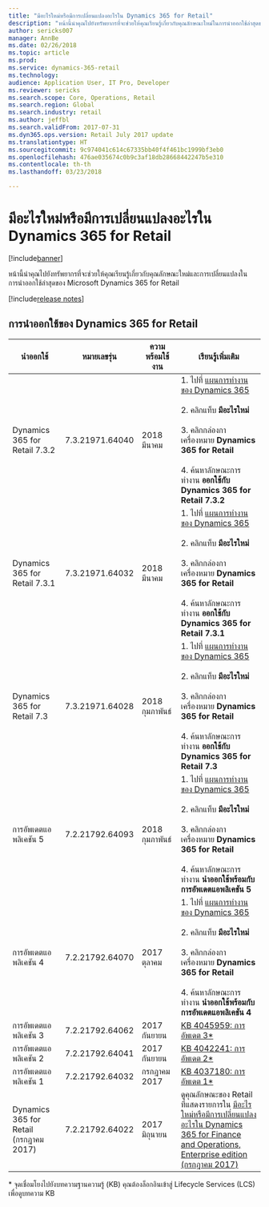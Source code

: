 ```yaml
---
title: "มีอะไรใหม่หรือมีการเปลี่ยนแปลงอะไรใน Dynamics 365 for Retail"
description: "หน้านี้นำคุณไปยังทรัพยากรที่จะช่วยให้คุณเรียนรู้เกี่ยวกับคุณลักษณะใหม่ในการนำออกใช้ล่าสุดของ Microsoft Dynamics 365 for Retail"
author: sericks007
manager: AnnBe
ms.date: 02/26/2018
ms.topic: article
ms.prod: 
ms.service: dynamics-365-retail
ms.technology: 
audience: Application User, IT Pro, Developer
ms.reviewer: sericks
ms.search.scope: Core, Operations, Retail
ms.search.region: Global
ms.search.industry: retail
ms.author: jeffbl
ms.search.validFrom: 2017-07-31
ms.dyn365.ops.version: Retail July 2017 update
ms.translationtype: HT
ms.sourcegitcommit: 9c974041c614c67335bb40f4f461bc1999bf3eb0
ms.openlocfilehash: 476ae035674c0b9c3af18db28668442247b5e310
ms.contentlocale: th-th
ms.lasthandoff: 03/23/2018

---
```


# <a name="whats-new-or-changed-in-dynamics-365-for-retail"></a>มีอะไรใหม่หรือมีการเปลี่ยนแปลงอะไรใน Dynamics 365 for Retail

[!include[banner](../../includes/banner.md)]

หน้านี้นำคุณไปยังทรัพยากรที่จะช่วยให้คุณเรียนรู้เกี่ยวกับคุณลักษณะใหม่และการเปลี่ยนแปลงในการนำออกใช้ล่าสุดของ Microsoft Dynamics 365 for Retail

[!include[release notes](../includes/release-notes.md)]
 

## <a name="releases-of-dynamics-365-for-retail"></a>การนำออกใช้ของ Dynamics 365 for Retail

|นำออกใช้ | หมายเลขรุ่น | ความพร้อมใช้งาน | เรียนรู้เพิ่มเติม |
|--------|--------------|--------------|------------|
|Dynamics 365 for Retail 7.3.2 | 7.3.21971.64040 | 2018 มีนาคม | 1. ไปที่ [แผนการทำงานของ Dynamics 365](https://roadmap.dynamics.com/)<br><br>2. คลิกแท็บ **มีอะไรใหม่**<br><br>3. คลิกกล่องกาเครื่องหมาย **Dynamics 365 for Retail**<br><br>4. ค้นหาลักษณะการทำงาน **ออกใช้กับ Dynamics 365 for Retail 7.3.2** |
|Dynamics 365 for Retail 7.3.1 | 7.3.21971.64032 | 2018 มีนาคม | 1. ไปที่ [แผนการทำงานของ Dynamics 365](https://roadmap.dynamics.com/)<br><br>2. คลิกแท็บ **มีอะไรใหม่**<br><br>3. คลิกกล่องกาเครื่องหมาย **Dynamics 365 for Retail**<br><br>4. ค้นหาลักษณะการทำงาน **ออกใช้กับ Dynamics 365 for Retail 7.3.1** |
|Dynamics 365 for Retail 7.3 | 7.3.21971.64028 | 2018 กุมภาพันธ์ | 1. ไปที่ [แผนการทำงานของ Dynamics 365](https://roadmap.dynamics.com/)<br><br>2. คลิกแท็บ **มีอะไรใหม่**<br><br>3. คลิกกล่องกาเครื่องหมาย **Dynamics 365 for Retail**<br><br>4. ค้นหาลักษณะการทำงาน **ออกใช้กับ Dynamics 365 for Retail 7.3** |
|การอัพเดตแอพลิเคชัน 5 | 7.2.21792.64093 | 2018 กุมภาพันธ์ | 1. ไปที่ [แผนการทำงานของ Dynamics 365](https://roadmap.dynamics.com/)<br><br>2. คลิกแท็บ **มีอะไรใหม่**<br><br>3. คลิกกล่องกาเครื่องหมาย **Dynamics 365 for Retail**<br><br>4. ค้นหาลักษณะการทำงาน **นำออกใช้พร้อมกับการอัพเดตแอพลิเคชัน 5** |
|การอัพเดตแอพลิเคชัน 4 | 7.2.21792.64070 | 2017 ตุลาคม | 1. ไปที่ [แผนการทำงานของ Dynamics 365](https://roadmap.dynamics.com/)<br><br>2. คลิกแท็บ **มีอะไรใหม่**<br><br>3. คลิกกล่องกาเครื่องหมาย **Dynamics 365 for Retail**<br><br>4. ค้นหาลักษณะการทำงาน **นำออกใช้พร้อมกับการอัพเดตแอพลิเคชัน 4** |
|การอัพเดตแอพลิเคชัน 3 | 7.2.21792.64062 | 2017 กันยายน |[KB 4045959: การอัพเดต 3*](https://fix.lcs.dynamics.com/Issue/Resolved?kb=4045959&bugId=3857200&qc=a4c0715ff69d491d63c424f56b124f458ac3ca422e4a74c67d23a58b16050ad1)|
|การอัพเดตแอพลิเคชัน 2 | 7.2.21792.64041 | 2017 กันยายน | [KB 4042241: การอัพเดต 2*](https://fix.lcs.dynamics.com/Issue/Resolved?kb=4042241&bugId=3850819&qc=578d82fcfe02befb2a2ee4af467bda26af88742548e1bd8291a359ebdb360410)|
|การอัพเดตแอพลิเคชัน 1 |7.2.21792.64032   | กรกฎาคม 2017|[KB 4037180: การอัพเดต 1*](https://fix.lcs.dynamics.com/Issue/Resolved?kb=4037180&bugId=3848337&qc=578d82fcfe02befb2a2ee4af467bda26af88742548e1bd8291a359ebdb360410)|
|Dynamics 365 for Retail (กรกฎาคม 2017) | 7.2.21792.64022| 2017 มิถุนายน | ดูคุณลักษณะของ Retail ที่แสดงรายการใน [มีอะไรใหม่หรือมีการเปลี่ยนแปลงอะไรใน Dynamics 365 for Finance and Operations, Enterprise edition (กรกฎาคม 2017)](/dynamics365/unified-operations/dev-itpro/get-started/whats-new-application-July-2017-update) |

\* จุดเชื่อมโยงไปยังบทความฐานความรู้ (KB) คุณต้องล็อกอินเข้าสู่ Lifecycle Services (LCS) เพื่อดูบทความ KB

